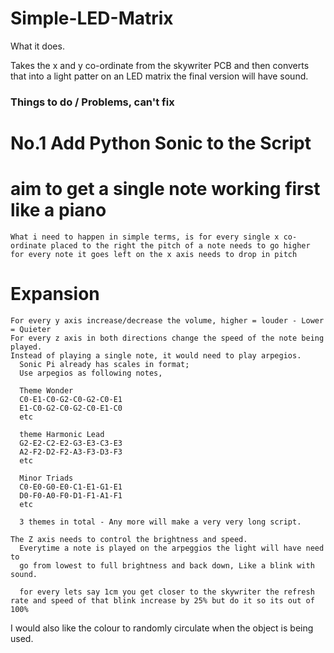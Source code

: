 # Simple-LED-Matrix

What it does.

Takes the x and y co-ordinate from the skywriter PCB and then converts that into a light patter on an LED matrix
the final version will have sound.

### Things to do / Problems, can't fix

# No.1 Add Python Sonic to the Script
# aim to get a single note working first like a piano
    What i need to happen in simple terms, is for every single x co-ordinate placed to the right the pitch of a note needs to go higher
    for every note it goes left on the x axis needs to drop in pitch

# Expansion
    For every y axis increase/decrease the volume, higher = louder - Lower = Quieter
    For every z axis in both directions change the speed of the note being played.
    Instead of playing a single note, it would need to play arpegios.
      Sonic Pi already has scales in format; 
      Use arpegios as following notes, 
      
      Theme Wonder
      C0-E1-C0-G2-C0-G2-C0-E1
      E1-C0-G2-C0-G2-C0-E1-C0
      etc
      
      theme Harmonic Lead
      G2-E2-C2-E2-G3-E3-C3-E3
      A2-F2-D2-F2-A3-F3-D3-F3
      etc
      
      Minor Triads
      C0-E0-G0-E0-C1-E1-G1-E1
      D0-F0-A0-F0-D1-F1-A1-F1
      etc
      
      3 themes in total - Any more will make a very very long script.
    
    The Z axis needs to control the brightness and speed.
      Everytime a note is played on the arpeggios the light will have need to
      go from lowest to full brightness and back down, Like a blink with sound.
      
      for every lets say 1cm you get closer to the skywriter the refresh rate and speed of that blink increase by 25% but do it so its out of 100%

I would also like the colour to randomly circulate when the object is being used.
